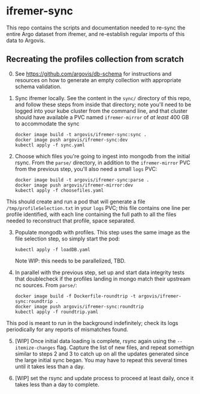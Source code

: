 # ifremer-sync

This repo contains the scripts and documentation needed to re-sync the entire Argo dataset from ifremer, and re-establish regular imports of this data to Argovis.

## Recreating the profiles collection from scratch

0. See https://github.com/argovis/db-schema for instructions and resources on how to generate an empty collection with appropriate schema validation.

1. Sync ifremer locally. See the content in the `sync/` directory of this repo, and follow these steps from inside that directory; note you'll need to be logged into your kube cluster from the command line, and that cluster should have available a PVC named `ifremer-mirror` of *at least* 400 GB to accommodate the sync

   ```
   docker image build -t argovis/ifremer-sync:sync .
   docker image push argovis/ifremer-sync:dev
   kubectl apply -f sync.yaml
   ```

2. Choose which files you're going to ingest into mongodb from the initial rsync. From the `parse/` directory, in addition to the `ifremer-mirror` PVC from the previous step, you'll also need a small `logs` PVC:

   ```
   docker image build -t argovis/ifremer-sync:parse .
   docker image push argovis/ifremer-mirror:dev
   kubectl apply -f choosefiles.yaml
   ```

This should create and run a pod that will generate a file `/tmp/profileSelection.txt` in your `logs` PVC; this file contains one line per profile identified, with each line containing the full path to all the files needed to reconstruct that profile, space separated.

3. Populate mongodb with profiles. This step uses the same image as the file selection step, so simply start the pod:

   ```
   kubectl apply -f loadDB.yaml
   ```

   Note WIP: this needs to be parallelized, TBD.

4. In parallel with the previous step, set up and start data integrity tests that doublecheck if the profiles landing in mongo match their upstream nc sources. From `parse/`:

   ```
   docker image build -f Dockerfile-roundtrip -t argovis/ifremer-sync:roundtrip .
   docker image push argovis/ifremer-sync:roundtrip
   kubectl apply -f roundtrip.yaml 
   ```

 This pod is meant to run in the background indefinitely; check its logs periodically for any reports of mismatches found.

5. [WIP] Once initial data loading is complete, rsync again using the `--itemize-changes` flag. Capture the list of new files, and repeat somethign similar to steps 2 and 3 to catch up on all the updates generated since the large initial sync began. You may have to repeat this several times until it takes less than a day.

6. [WIP] set the rsync and update process to proceed at least daily, once it takes less than a day to complete.